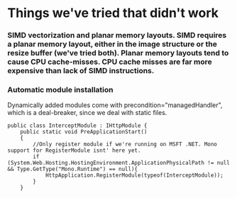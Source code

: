 # Things we've tried that didn't work
### SIMD vectorization and planar memory layouts. SIMD requires a planar memory layout, either in the image structure or the resize buffer (we've tried both). Planar memory layouts tend to cause CPU cache-misses. CPU cache misses are far more expensive than lack of SIMD instructions.

### Automatic module installation

Dynamically added modules come with precondition="managedHandler", which is a deal-breaker, since we deal with static files.

    public class InterceptModule : IHttpModule {
        public static void PreApplicationStart()
        {
            //Only register module if we're running on MSFT .NET. Mono support for RegisterModule isnt' here yet.
            if (System.Web.Hosting.HostingEnvironment.ApplicationPhysicalPath != null && Type.GetType("Mono.Runtime") == null){
                HttpApplication.RegisterModule(typeof(InterceptModule));
            }
        }


